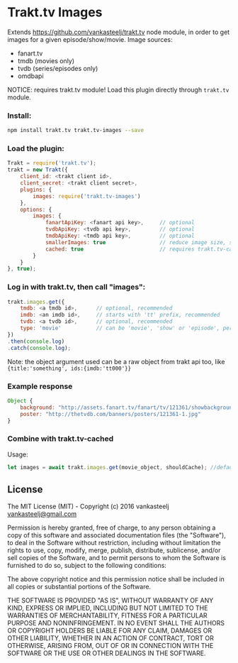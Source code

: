 # Trakt.tv Images
Extends https://github.com/vankasteelj/trakt.tv node module, in order to get images for a given episode/show/movie.
Image sources:
- fanart.tv
- tmdb (movies only)
- tvdb (series/episodes only)
- omdbapi

NOTICE: requires trakt.tv module! Load this plugin directly through `trakt.tv` module.

### Install:

```bash
npm install trakt.tv trakt.tv-images --save
```

### Load the plugin:

```js
Trakt = require('trakt.tv');
trakt = new Trakt({
    client_id: <trakt client id>,
    client_secret: <trakt client secret>,
    plugins: {
        images: require('trakt.tv-images')
    },
    options: {
        images: {
            fanartApiKey: <fanart api key>,     // optional
            tvdbApiKey: <tvdb api key>,         // optional
            tmdbApiKey: <tmdb api key>,         // optional
            smallerImages: true                 // reduce image size, save bandwidth. defaults to false.
            cached: true                        // requires trakt.tv-cached
        }
    }
}, true);
```

### Log in with trakt.tv, then call "images":
```js
trakt.images.get({
    tmdb: <a tmdb id>,      // optional, recommended
    imdb: <an imdb id>,     // starts with 'tt' prefix, recommended
    tvdb: <a tvdb id>,      // optional, recommended
    type: 'movie'           // can be 'movie', 'show' or 'episode', person
})
.then(console.log)
.catch(console.log);
```

Note: the object argument used can be a raw object from trakt api too, like `{title:'something', ids:{imdb:'tt000'}}`

### Example response
```js
Object {
    background: "http://assets.fanart.tv/fanart/tv/121361/showbackground/game-of-thrones-4fd5fa8ed5e1b.jpg"
    poster: "http://thetvdb.com/banners/posters/121361-1.jpg"
}
```

### Combine with trakt.tv-cached
Usage:

```js
let images = await trakt.images.get(movie_object, shouldCache); //default is true
```

## License
The MIT License (MIT) - Copyright (c) 2016 vankasteelj <vankasteelj@gmail.com>

Permission is hereby granted, free of charge, to any person obtaining a copy
of this software and associated documentation files (the "Software"), to deal
in the Software without restriction, including without limitation the rights
to use, copy, modify, merge, publish, distribute, sublicense, and/or sell
copies of the Software, and to permit persons to whom the Software is
furnished to do so, subject to the following conditions:

The above copyright notice and this permission notice shall be included in
all copies or substantial portions of the Software.

THE SOFTWARE IS PROVIDED "AS IS", WITHOUT WARRANTY OF ANY KIND, EXPRESS OR
IMPLIED, INCLUDING BUT NOT LIMITED TO THE WARRANTIES OF MERCHANTABILITY,
FITNESS FOR A PARTICULAR PURPOSE AND NONINFRINGEMENT. IN NO EVENT SHALL THE
AUTHORS OR COPYRIGHT HOLDERS BE LIABLE FOR ANY CLAIM, DAMAGES OR OTHER
LIABILITY, WHETHER IN AN ACTION OF CONTRACT, TORT OR OTHERWISE, ARISING FROM,
OUT OF OR IN CONNECTION WITH THE SOFTWARE OR THE USE OR OTHER DEALINGS IN
THE SOFTWARE.

